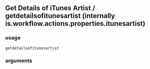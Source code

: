 
## Get Details of iTunes Artist / getdetailsofitunesartist (internally is.workflow.actions.properties.itunesartist)

### usage
`getdetailsofitunesartist `

### arguments

